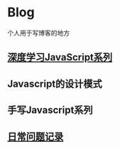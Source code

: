 # Blog

个人用于写博客的地方

##  [深度学习JavaScript系列](https://github.com/qza6268963/Blog/issues/7)
##  Javascript的设计模式
##  手写Javascript系列
##  [日常问题记录](https://github.com/qza6268963/Blog/issues/13)
